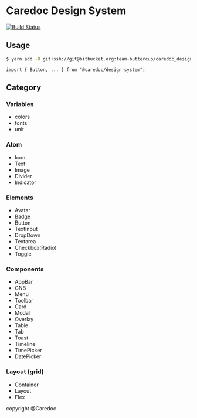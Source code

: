 # Caredoc Design System

[![Build Status](https://travis-ci.org/team-caredoc/design_system.svg?branch=master)](https://travis-ci.org/team-caredoc/design_system)

## Usage

```bash
$ yarn add -D git+ssh://git@bitbucket.org:team-buttercup/caredoc_design_system_react_native_library.git
```

```JSX
import { Button, ... } from "@caredoc/design-system";
```

## Category

### Variables

- colors
- fonts
- unit

### Atom

- Icon
- Text
- Image
- Divider
- Indicator

### Elements

- Avatar
- Badge
- Button
- TextInput
- DropDown
- Textarea
- Checkbox(Radio)
- Toggle

### Components

- AppBar
- GNB
- Menu
- Toolbar
- Card
- Modal
- Overlay
- Table
- Tab
- Toast
- Timeline
- TimePicker
- DatePicker

### Layout (grid)

- Container
- Layout
- Flex

copyright @Caredoc

